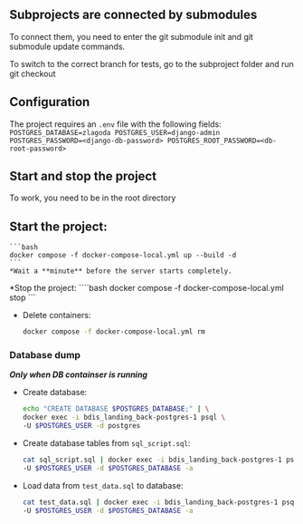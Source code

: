 ## Subprojects are connected by submodules

To connect them, you need to enter the git submodule init and git submodule update commands.

To switch to the correct branch for tests, go to the subproject folder and run git checkout <branch name>

## Configuration
The project requires an `.env` file with the following fields:
    ```
    POSTGRES_DATABASE=zlagoda
    POSTGRES_USER=django-admin
    POSTGRES_PASSWORD=<django-db-password>
    POSTGRES_ROOT_PASSWORD=<db-root-password>
    ```
## Start and stop the project

To work, you need to be in the root directory

## Start the project:
    ```bash
    docker compose -f docker-compose-local.yml up --build -d
    ```
    *Wait a **minute** before the server starts completely.
*Stop the project:
    ````bash
    docker compose -f docker-compose-local.yml stop
    ```
* Delete containers:
    ```bash
    docker compose -f docker-compose-local.yml rm
    ```
### Database dump

***Only when DB containser is running***

* Create database:
    ```bash
    echo "CREATE DATABASE $POSTGRES_DATABASE;" | \
    docker exec -i bdis_landing_back-postgres-1 psql \
    -U $POSTGRES_USER -d postgres
    ```

* Create database tables from `sql_script.sql`:
    ```bash
    cat sql_script.sql | docker exec -i bdis_landing_back-postgres-1 psql \
    -U $POSTGRES_USER -d $POSTGRES_DATABASE -a
    ```

* Load data from `test_data.sql` to database:
    ```bash
    cat test_data.sql | docker exec -i bdis_landing_back-postgres-1 psql \
    -U $POSTGRES_USER -d $POSTGRES_DATABASE -a